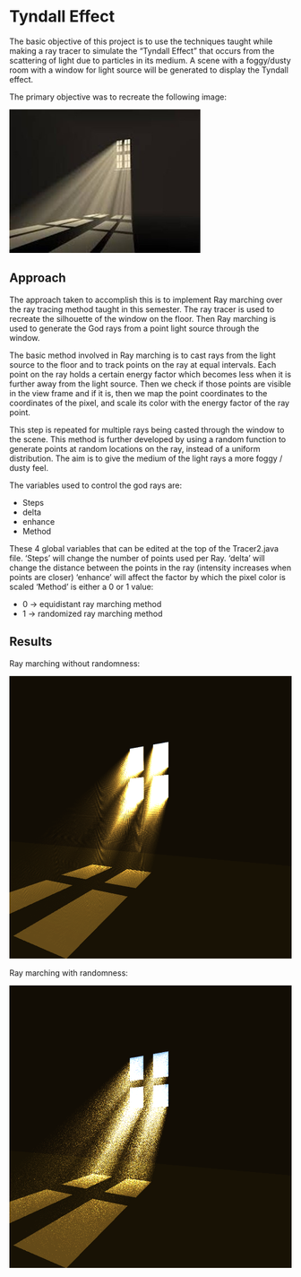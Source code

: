# Tyndall Effect

The basic objective of this project is to use the techniques taught while making a 
ray tracer to simulate the “Tyndall Effect” that occurs from the scattering of light 
due to particles in its medium. A scene with a foggy/dusty room with a window for 
light source will be generated to display the Tyndall effect.

The primary objective was to recreate the following image:

![Target image](Tyndall_effect_target.jpg)

## Approach

The approach taken to accomplish this is to implement Ray marching over the ray 
tracing method taught in this semester. The ray tracer is used to recreate the silhouette 
of the window on the floor. Then Ray marching is used to generate the God rays from 
a point light source through the window.

The basic method involved in Ray marching is to cast rays from the light source to the 
floor and to track points on the ray at equal intervals. Each point on the ray holds a 
certain energy factor which becomes less when it is further away from the light 
source. Then we check if those points are visible in the view frame and if it is, then we 
map the point coordinates to the coordinates of the pixel, and scale its color with the 
energy factor of the ray point.

This step is repeated for multiple rays being casted through the window to the scene. 
This method is further developed by using a random function to generate points at 
random locations on the ray, instead of a uniform distribution. The aim is to give the 
medium of the light rays a more foggy / dusty feel.

The variables used to control the god rays are: 
 * Steps
 * delta
 * enhance
 * Method

These 4 global variables that can be edited at the top of the Tracer2.java file. ‘Steps’ 
will change the number of points used per Ray. ‘delta’ will change the distance 
between the points in the ray (intensity increases when points are closer) ‘enhance’ 
will affect the factor by which the pixel color is scaled ‘Method’ is either a 0 or 1 
value: 
* 0 -> equidistant ray marching method 
* 1 -> randomized ray marching method

## Results

Ray marching without randomness:

![Ray marching without randomness](RM.png)

Ray marching with randomness:

![Ray marching with randomness](RM_rand_50_Steps.png)

